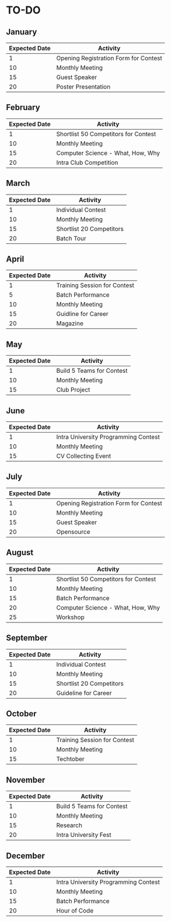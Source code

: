 # TO-DO

## January

| Expected Date | Activity                              |
| ------------- | ------------------------------------- |
| 1             | Opening Registration Form for Contest |
| 10            | Monthly Meeting                       |
| 15            | Guest Speaker                         |
| 20            | Poster Presentation                   |

## February

| Expected Date | Activity                             |
| ------------- | ------------------------------------ |
| 1             | Shortlist 50 Competitors for Contest |
| 10            | Monthly Meeting                      |
| 15            | Computer Science - What, How, Why    |
| 20            | Intra Club Competition               |

## March

| Expected Date | Activity                 |
| ------------- | ------------------------ |
| 1             | Individual Contest       |
| 10            | Monthly Meeting          |
| 15            | Shortlist 20 Competitors |
| 20            | Batch Tour               |

## April

| Expected Date | Activity                     |
| ------------- | ---------------------------- |
| 1             | Training Session for Contest |
| 5             | Batch Performance            |
| 10            | Monthly Meeting              |
| 15            | Guidline for Career          |
| 20            | Magazine                     |

## May

| Expected Date | Activity                  |
| ------------- | ------------------------- |
| 1             | Build 5 Teams for Contest |
| 10            | Monthly Meeting           |
| 15            | Club Project              |

## June

| Expected Date | Activity                             |
| ------------- | ------------------------------------ |
| 1             | Intra University Programming Contest |
| 10            | Monthly Meeting                      |
| 15            | CV Collecting Event                  |

## July

| Expected Date | Activity                              |
| ------------- | ------------------------------------- |
| 1             | Opening Registration Form for Contest |
| 10            | Monthly Meeting                       |
| 15            | Guest Speaker                         |
| 20            | Opensource                            |

## August

| Expected Date | Activity                             |
| ------------- | ------------------------------------ |
| 1             | Shortlist 50 Competitors for Contest |
| 10            | Monthly Meeting                      |
| 15            | Batch Performance                    |
| 20            | Computer Science - What, How, Why    |
| 25            | Workshop                             |

## September

| Expected Date | Activity                 |
| ------------- | ------------------------ |
| 1             | Individual Contest       |
| 10            | Monthly Meeting          |
| 15            | Shortlist 20 Competitors |
| 20            | Guideline for Career     |

## October

| Expected Date | Activity                     |
| ------------- | ---------------------------- |
| 1             | Training Session for Contest |
| 10            | Monthly Meeting              |
| 15            | Techtober                    |

## November

| Expected Date | Activity                  |
| ------------- | ------------------------- |
| 1             | Build 5 Teams for Contest |
| 10            | Monthly Meeting           |
| 15            | Research                  |
| 20            | Intra University Fest     |

## December

| Expected Date | Activity                             |
| ------------- | ------------------------------------ |
| 1             | Intra University Programming Contest |
| 10            | Monthly Meeting                      |
| 15            | Batch Performance                    |
| 20            | Hour of Code                         |
